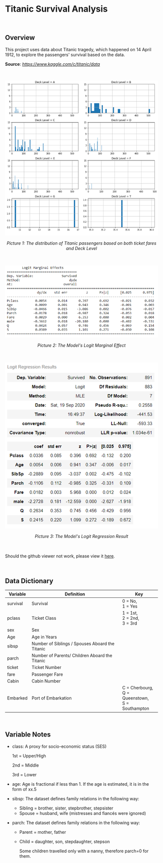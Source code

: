 # <b>Titanic Survival Analysis</b>

<br>

## Overview

This project uses data about Titanic tragedy, which happened on 14 April 1912, to explore the passengers' survival based on the data. 

**Source**: *https://www.kaggle.com/c/titanic/data*

<br>

![](Deck_Facet_Grid.PNG)

<center><i>Picture 1: The distribution of Titanic passengers based on both ticket fares and Deck Level</i></center>

<br>

<br>

![](Logit_Marginal_Effect.PNG)

<center><i>Picture 2: The Model's Logit Marginal Effect</i></center>

<br>

<br>

![](Logit_Regression_Result.PNG)

<center><i>Picture 3: The Model's Logit Regression Result</i></center>

<br>

<br>

Should the github viewer not work, please view it <a href='https://nbviewer.jupyter.org/github/fawiyogo001/Data-Science-Portfolio-Python/blob/master/Titanic%20Survival%20Analysis/Titanic%20Survival%20Analysis.ipynb'>here</a>.

<br>

## Data Dictionary

| Variable | Definition                                      | Key                                                         |
| -------- | ----------------------------------------------- | ----------------------------------------------------------- |
| survival | Survival                                        | 0 = No, <br />1 = Yes                                       |
| pclass   | Ticket Class                                    | 1 = 1st, <br />2 = 2nd, <br />3 = 3rd                       |
| sex      | Sex                                             |                                                             |
| Age      | Age in Years                                    |                                                             |
| sibsp    | Number of Siblings / Spouses Aboard the Titanic |                                                             |
| parch    | Number of Parents/ Children Aboard the Titanic  |                                                             |
| ticket   | Ticket Number                                   |                                                             |
| fare     | Passenger Fare                                  |                                                             |
| Cabin    | Cabin Number                                    |                                                             |
| Embarked | Port of Embarkation                             | C = Cherbourg, <br />Q = Queenstown,  <br />S = Southampton |

<br>

## Variable Notes

- class: A proxy for socio-economic status (SES)

  1st = Upper/High

  2nd = Middle

  3rd = Lower

- age: Age is fractional if less than 1. If the age is estimated, it is in the form of xx.5

- sibsp: The dataset defines family relations in the following way:

  - Sibling = brother, sister, stepbrother, stepsister
  - Spouse = husband, wife (mistresses and fiancés were ignored)

- parch: The dataset defines family relations in the following way:

  - Parent = mother, father

  - Child = daughter, son, stepdaughter, stepson

    Some children travelled only with a nanny, therefore parch=0 for them.

